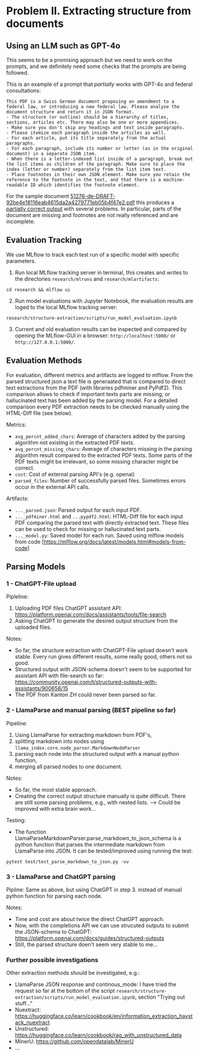 # Problem II. Extracting structure from documents

## Using an LLM such as GPT-4o
This seems to be a promising approach but we need to work on the prompts, and we definitely need some checks that the prompts are being followed.

This is an example of a prompt that *partially* works with GPT-4o and federal consultations:

```
This PDF is a Swiss German document proposing an amendment to a federal law, or introducing a new federal law. Please analyse the document structure and return it in JSON format.
- The structure (or outline) should be a hierarchy of titles, sections, articles etc. There may also be one or more appendices.
- Make sure you don't skip any headings and text inside paragraphs.
- Please itemize each paragraph inside the articles as well.
- For each article, put its title separately from the actual paragraphs.
- For each paragraph, include its number or letter (as in the original document) in a separate JSON item.
- When there is a letter-indexed list inside of a paragraph, break out the list items as children of the paragraph. Make sure to place the index (letter or number) separately from the list item text.
- Place footnotes in their own JSON element. Make sure you retain the reference to the footnote in the text, and that there is a machine-readable ID which identifies the footnote element.
```

For the sample document [51276-de-DRAFT-92be4e18116eab4615da2a4279771eb05b4f47e2.pdf](./sample-documents/51276-de-DRAFT-92be4e18116eab4615da2a4279771eb05b4f47e2.pdf) this produces a [partially correct output](./sample-outputs/gpt4o-v1-51276-de-DRAFT-92be4e18116eab4615da2a4279771eb05b4f47e2.json) with several problems. In particular, parts of the document are missing and footnotes are not really referenced and are incomplete.

## Evaluation Tracking
We use MLflow to track each test run of a specific model with specific parameters.
1. Run local MLflow tracking server in terminal, this creates and writes to the directories `research/mlruns` and `research/mlartifacts`:
````
cd research && mlflow ui
````
2. Run model evaluations with Jupyter Notebook, the evaluation results are loged to the local MLflow tracking server:
````
research/structure-extraction/scripts/run_model_evaluation.ipynb
````
3. Current and old evaluation results can be inspected and compared by opening the MLflow-GUI in a browser: `http://localhost:5000/` or `http://127.0.0.1:5000/`.

## Evaluation Methods
For evaluation, different metrics and artifacts are logged to mlflow.
From the parsed structured json a text file is generaated that is compared
to direct text extractions from the PDF (with libraries pdfminer and PyPdf2).
This comparison allows to check if important texts parts are missing,
or hallucinated text has been added by the parsing model. 
For a detailed comparison every PDF extraction needs to be checked manually
using the HTML-Diff file (see below).

Metrics:
* `avg_percnt_added_chars`: Average of characters added by the parsing algorithm
not existing in the extracted PDF texts.
* `avg_percnt_missing_chars`: Average of characters missing in the parsing algorithm
result compared to the extracted PDF texts. Some parts of the PDF texts might be 
irrelevant, so some missing character might be correct.
* `cost`: Cost of external parsing API's (e.g. openai)
* `parsed_files`: Number of successfully parsed files. Sometimes errors occur
in the external API calls.

Artifacts:
* `..._parsed.json`: Parsed output for each input PDF.
* `..._pdfminer.html` and `...pypdf2.html`: HTML-Diff file for each input PDF comparing the parsed
text with directly extracted text. These files can be used to check for missing
or hallucinated text parts.
* `..._model.py`: Saved model for each run. Saved using mlflow models from code
[https://mlflow.org/docs/latest/models.html#models-from-code]


## Parsing Models
### 1 - ChatGPT-File upload
Pipleline:
1. Uploading PDF files ChatGPT assistant API: https://platform.openai.com/docs/assistants/tools/file-search
2. Asking ChatGPT to generate the desired output structure from the uploaded files.

Notes:
- So far, the structure extraction with ChatGPT-File upload 
doesn't work stable. Every run gives different results, some really good,
others not so good. 
- Structured output with JSON-schema doesn't seem to be supported for assistant API with file-search so far: https://community.openai.com/t/structured-outputs-with-assistants/900658/15
- The PDF from Kanton ZH could never been parsed so far.

### 2 - LlamaParse and manual parsing (BEST pipeline so far)
Pipeline:
1. Using LlamaParse for extracting markdown from PDF's,
2. splitting markdown into nodes using `llama_index.core.node_parser.MarkdownNodeParser`
3. parsing each node into the structured output with a manual python function,
4. merging all parsed nodes to one document.

Notes:
- So far, the most stable approach. 
- Creating the correct output structure manually is quite difficult. There are still some parsing problems, e.g., with nested lists. --> Could be improved with extra brain work...

Testing:
- The function LlamaParseMarkdownParser.parse_markdown_to_json_schema is a python function that parses the intermediate markdown from LlamaParse into JSON. It can be tested/improved using running the test:
````
pytest test/test_parse_markdown_to_json.py -vv
````

### 3 - LlamaParse and ChatGPT parsing
Pipline: Same as above, but using ChatGPT in step 3. instead of manual python function for parsing each node.

Notes:
- Time and cost are about twice the direct ChatGPT approach.
- Now, with the completions API we can use strucuted outputs to submit the JSON-schema to ChatGPT: https://platform.openai.com/docs/guides/structured-outputs
- Still, the parsed structure doen't seem very stable to me...

### Further possible investigations
Other extraction methods should be investigated, e.g.:
- LlamaParse JSON response and continous_mode: I have tried the request so far at the bottom of the script `research/structure-extraction/scripts/run_model_evaluation.ipynb`, section "Trying out stuff..."
- Nuextract: https://huggingface.co/learn/cookbook/en/information_extraction_haystack_nuextract
- Unstructured: https://huggingface.co/learn/cookbook/rag_with_unstructured_data
- MinerU: https://github.com/opendatalab/MinerU 
- ...

